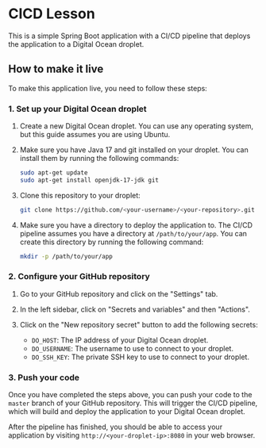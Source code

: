 # CICD Lesson

This is a simple Spring Boot application with a CI/CD pipeline that deploys the application to a Digital Ocean droplet.

## How to make it live

To make this application live, you need to follow these steps:

### 1. Set up your Digital Ocean droplet

1.  Create a new Digital Ocean droplet. You can use any operating system, but this guide assumes you are using Ubuntu.
2.  Make sure you have Java 17 and git installed on your droplet. You can install them by running the following commands:

    ```bash
    sudo apt-get update
    sudo apt-get install openjdk-17-jdk git
    ```

3.  Clone this repository to your droplet:

    ```bash
    git clone https://github.com/<your-username>/<your-repository>.git
    ```

4.  Make sure you have a directory to deploy the application to. The CI/CD pipeline assumes you have a directory at `/path/to/your/app`. You can create this directory by running the following command:

    ```bash
    mkdir -p /path/to/your/app
    ```

### 2. Configure your GitHub repository

1.  Go to your GitHub repository and click on the "Settings" tab.
2.  In the left sidebar, click on "Secrets and variables" and then "Actions".
3.  Click on the "New repository secret" button to add the following secrets:

    *   `DO_HOST`: The IP address of your Digital Ocean droplet.
    *   `DO_USERNAME`: The username to use to connect to your droplet.
    *   `DO_SSH_KEY`: The private SSH key to use to connect to your droplet.

### 3. Push your code

Once you have completed the steps above, you can push your code to the `master` branch of your GitHub repository. This will trigger the CI/CD pipeline, which will build and deploy the application to your Digital Ocean droplet.

After the pipeline has finished, you should be able to access your application by visiting `http://<your-droplet-ip>:8080` in your web browser.
